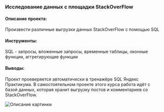 ### Исследование данных с площадки StackOverFlow

#### Описание проекта:

Произвести различные выгрузки данных StackOverFlow с помощью SQL

#### Инструменты:

SQL - запросы, вложенные запросы, временные таблицы, оконные функции, аггрегирующие функции

#### Выводы:

Проект проеверяется  автоматически  в тренажёре SQL Яндекс Практикума. В самостоятельном проекте этого курса работа идёт с базой данных, которая хранит выгрузку постов и комментариев со StackOverFlow.

<image src="https://pictures.s3.yandex.net/resources/Frame_353_1_1664969443.png" alt="Описание картинки">
